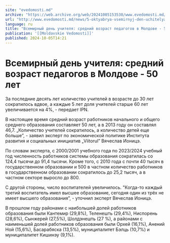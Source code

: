 ```yaml
---
site: "evedomosti.md"
archive: "https://web.archive.org/web/20241005153530/www.evedomosti.md/news/5-oktyabrya-vsemirnyj-den-uchitelya-srednij-vozrast-pedagogo"
url: "http://www.evedomosti.md/news/5-oktyabrya-vsemirnyj-den-uchitelya-srednij-vozrast-pedagogo"
language: ru
title: "Всемирный день учителя: средний возраст педагогов в Молдове - 50 лет"
publication: '[[Moldavskie Vedomosti]]'
published: 2024-10-05T14:21
---
```


# Всемирный день учителя: средний возраст педагогов в Молдове - 50 лет

За последние десять лет количество учителей в возрасте до 30 лет сократилось вдвое, а каждые 5 лет доля учителей старше 60 лет увеличивается на 4%, - передает IPN.

В настоящее время средний возраст работников начального и общего среднего образования составляет 50 лет, а в 2013 году он составлял 46,7. „Количество учителей сократилось, а количество детей еще больше”, - заявил эксперт по экономической политике Института развития и социальных инициатив „Viitorul” Вячеслав Ионицэ.

По словам эксперта, с 2000/2001 учебного года по 2023/2024 учебный год численность работников системы образования сократилась со 124,4 тысячи до 91,4 тысячи. Кроме того, с 2010 года с почти 40 тысяч в государственном образовании и 500 в частном количество работников в государственном образовании сократилось до 25,2 тысяч, а в частном секторе выросло до 800.

С другой стороны, число воспитателей увеличилось. "Когда-то каждый третий воспитатель имел высшее образование, сегодня один из трёх не имеет высшего образования”, - уточнил эксперт Вячеслав Ионицэ.

В прошлом году районами с наибольшей долей работников образования были Кантемир (29,8%), Теленешть (29,4%), Ниспорень (28,6%), Сынжерей (27,5%), Шолдэнешть (27 %), а районами с наименьшей долей работников образования были Орхей (16,1%), Анений Ной (15,6%), Басарабяска (13,5%), муниципалитет Бэлць (10,7%) и муниципалитет Кишинэу (9,1%).